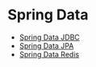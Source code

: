 # Spring Data

- [Spring Data JDBC](spring_data_jdbc.md)
- [Spring Data JPA](spring_data_jpa.md)
- [Spring Data Redis](spring_data_redis.md)
